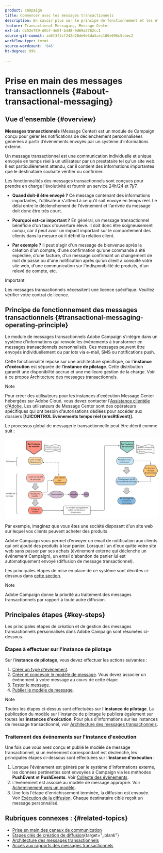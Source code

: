 ```yaml
---
product: campaign
title: Commencer avec les messages transactionnels
description: En savoir plus sur le principe de fonctionnement et les étapes clés des messages transactionnels Adobe Campaign Classic
feature: Transactional Messaging, Message Center
exl-id: dc52e789-d0bf-4e8f-b448-9d69a2762cc1
source-git-commit: ad6f3f2cf242d28de9e6da5cec100e096c5cbec2
workflow-type: tm+mt
source-wordcount: '645'
ht-degree: 99%

---
```



# Prise en main des messages transactionnels {#about-transactional-messaging}



## Vue d&#39;ensemble {#overview}

**Messages transactionnels** (Message Center) est un module de Campaign conçu pour gérer les notifications de déclenchement personnalisées générées à partir d’événements envoyés par un système d’informations externe.

Un message transactionnel est une communication individuelle et unique envoyée en temps réel à un utilisateur par un prestataire tel qu&#39;un site web. Il est particulièrement attendu, car il contient des informations importantes que le destinataire souhaite vérifier ou confirmer.

Les fonctionnalités des messages transactionnels sont conçues pour prendre en charge l&#39;évolutivité et fournir un service 24h/24 et 7j/7.

* **Quand doit-il être envoyé ?** Ce message contenant des informations importantes, l&#39;utilisateur s&#39;attend à ce qu&#39;il soit envoyé en temps réel. Le délai entre le déclenchement de l&#39;événement et l&#39;arrivée du message doit donc être très court.

* **Pourquoi est-ce important ?** En général, un message transactionnel bénéficie d&#39;un taux d&#39;ouverture élevé. Il doit donc être soigneusement conçu, car il peut avoir un impact important sur le comportement des clients dans la mesure où il définit la relation client.

* **Par exemple ?** Il peut s&#39;agir d&#39;un message de bienvenue après la création d&#39;un compte, d&#39;une confirmation qu&#39;une commande a été expédiée, d&#39;une facture, d&#39;un message confirmant un changement de mot de passe ou d&#39;une notification après qu&#39;un client a consulté votre site web, d&#39;une communication sur l&#39;indisponibilité de produits, d&#39;un relevé de compte, etc.

>[!IMPORTANT]
>
>Les messages transactionnels nécessitent une licence spécifique. Veuillez vérifier votre contrat de licence.

<!--Before starting with transactional messaging, make sure you read the corresponding [best practices and limitations]().-->

## Principe de fonctionnement des messages transactionnels {#transactional-messaging-operating-principle}

Le module de messages transactionnels Adobe Campaign s&#39;intègre dans un système d&#39;informations qui renvoie les événements à transformer en messages transactionnels personnalisés. Ces messages peuvent être envoyés individuellement ou par lots via e-mail, SMS ou notifications push.

Cette fonctionnalité repose sur une architecture spécifique, où l&#39;**instance d&#39;exécution** est séparée de l&#39;**instance de pilotage**. Cette distribution garantit une disponibilité accrue et une meilleure gestion de la charge. Voir à ce propos [Architecture des messages transactionnels](../../message-center/using/transactional-messaging-architecture.md).

>[!NOTE]
>
>Pour créer des utilisateurs pour les instances d&#39;exécution Message Center hébergées sur Adobe Cloud, vous devez contacter l&#39;[Assistance clientèle d&#39;Adobe](https://helpx.adobe.com/fr/enterprise/admin-guide.html/enterprise/using/support-for-experience-cloud.ug.html). Les utilisateurs de Message Center sont des opérateurs spécifiques qui ont besoin d&#39;autorisations dédiées pour accéder aux dossiers **[!UICONTROL Evénements temps réel (nmsRtEvent)]**.

Le processus global de messagerie transactionnelle peut être décrit comme suit :

![](assets/transactional-msg-overview.png)

Par exemple, imaginez que vous êtes une société disposant d&#39;un site web sur lequel vos clients peuvent acheter des produits.

Adobe Campaign vous permet d’envoyer un email de notification aux clients qui ont ajouté des produits à leur panier. Lorsque l&#39;un d&#39;eux quitte votre site web sans passer par ses achats (événement externe qui déclenche un événement Campaign), un email d&#39;abandon de panier lui est automatiquement envoyé (diffusion de message transactionnel).

Les principales étapes de mise en place de ce système sont décrites ci-dessous dans [cette section](#key-steps).

>[!NOTE]
>
>Adobe Campaign donne la priorité au traitement des messages transactionnels par rapport à toute autre diffusion.

## Principales étapes {#key-steps}

Les principales étapes de création et de gestion des messages transactionnels personnalisés dans Adobe Campaign sont résumées ci-dessous.

### Étapes à effectuer sur l&#39;instance de pilotage

Sur l’**instance de pilotage**, vous devez effectuer les actions suivantes :

1. [Créer un type d&#39;événement](../../message-center/using/creating-event-types.md).
1. [Créer et concevoir le modèle de message](../../message-center/using/creating-the-message-template.md). Vous devez associer un événement à votre message au cours de cette étape.
1. [Tester le message](../../message-center/using/testing-message-templates.md).
1. [Publier le modèle de message](../../message-center/using/publishing-message-templates.md).

>[!NOTE]
>
>Toutes les étapes ci-dessus sont effectuées sur l&#39;**instance de pilotage**. La publication du modèle sur l&#39;instance de pilotage le publiera également sur toutes les **instances d&#39;exécution**. Pour plus d&#39;informations sur les instances de message transactionnel, voir [Architecture des messages transactionnels](../../message-center/using/transactional-messaging-architecture.md).

### Traitement des événements sur l&#39;instance d&#39;exécution

Une fois que vous avez conçu et publié le modèle de message transactionnel, si un événement correspondant est déclenché, les principales étapes ci-dessous sont effectuées sur l&#39;**instance d&#39;exécution** :

1. Lorsque l&#39;événement est généré par le système d&#39;informations externe, les données pertinentes sont envoyées à Campaign via les méthodes **PushEvent** et **PushEvents**. Voir [Collecte des événements](../../message-center/using/about-event-processing.md#event-collection).
1. L&#39;événement est associé au modèle de message approprié. Voir [Acheminement vers un modèle](../../message-center/using/about-event-processing.md#routing-towards-a-template).
1. Une fois l&#39;étape d&#39;enrichissement terminée, la diffusion est envoyée. Voir [Exécution de la diffusion](../../message-center/using/delivery-execution.md). Chaque destinataire ciblé reçoit un message personnalisé.

## Rubriques connexes : {#related-topics}

* [Prise en main des canaux de communication](../../delivery/using/communication-channels.md)
* [Étapes clés de création de diffusion](https://experienceleague.adobe.com/docs/campaign/campaign-v8/send/create-message.html){target="_blank"}
* [Architecture des messages transactionnels](../../message-center/using/transactional-messaging-architecture.md)
* [Accès aux rapports des messages transactionnels](../../message-center/using/about-transactional-messaging-reports.md)
